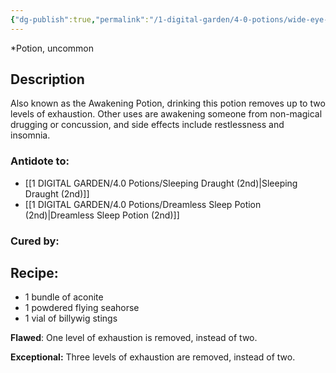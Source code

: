 ```yaml
---
{"dg-publish":true,"permalink":"/1-digital-garden/4-0-potions/wide-eye-potion-ec/","tags":["potion","extracurricular","uncommon"]}
---
```


*Potion, uncommon 

## Description

Also known as the Awakening Potion, drinking this potion removes up to two levels of exhaustion. Other uses are awakening someone from non-magical drugging or concussion, and side effects include restlessness and insomnia.

### Antidote to: 
 - [[1 DIGITAL GARDEN/4.0 Potions/Sleeping Draught (2nd)\|Sleeping Draught (2nd)]]
 - [[1 DIGITAL GARDEN/4.0 Potions/Dreamless Sleep Potion (2nd)\|Dreamless Sleep Potion (2nd)]]

### Cured by:


## Recipe:

- 1 bundle of aconite
- 1 powdered flying seahorse
- 1 vial of billywig stings

**Flawed**:
One level of exhaustion is removed, instead of two.

**Exceptional:** 
Three levels of exhaustion are removed, instead of two.